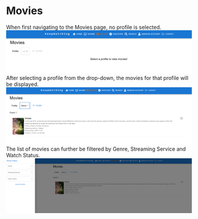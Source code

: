 # Movies
When first navigating to the Movies page, no profile is selected.
![Movies No Profile](../images/movies//movies_noprofile.png)
After selecting a profile from the drop-down, the movies for that profile will be displayed.
![Shows No Profile](../images/movies//movies.png)
The list of movies can further be filtered by Genre, Streaming Service and Watch Status.
![Shows No Profile](../images/movies//movies_with_filters.png)